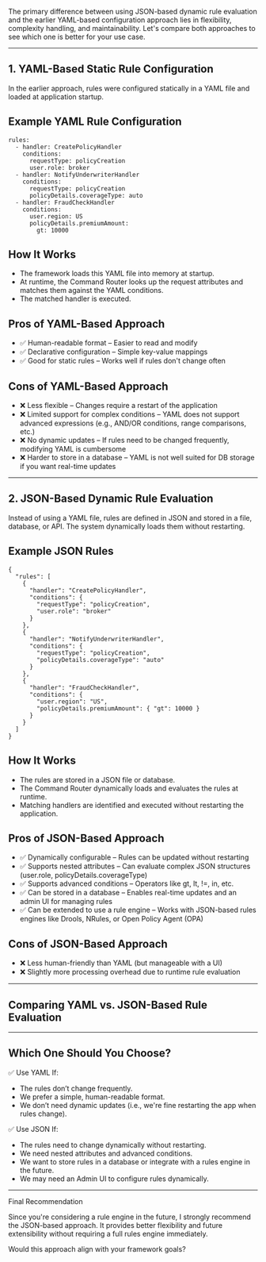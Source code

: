 The primary difference between using JSON-based dynamic rule evaluation and the earlier YAML-based configuration approach lies in flexibility, complexity handling, and maintainability. Let's compare both approaches to see which one is better for your use case.

---
## 1. YAML-Based Static Rule Configuration
In the earlier approach, rules were configured statically in a YAML file and loaded at application startup.
## Example YAML Rule Configuration
```
rules:
  - handler: CreatePolicyHandler
    conditions:
      requestType: policyCreation
      user.role: broker
  - handler: NotifyUnderwriterHandler
    conditions:
      requestType: policyCreation
      policyDetails.coverageType: auto
  - handler: FraudCheckHandler
    conditions:
      user.region: US
      policyDetails.premiumAmount:
        gt: 10000
```

## How It Works
* The framework loads this YAML file into memory at startup.
* At runtime, the Command Router looks up the request attributes and matches them against the YAML conditions.
* The matched handler is executed.

## Pros of YAML-Based Approach
* ✅ Human-readable format – Easier to read and modify
* ✅ Declarative configuration – Simple key-value mappings
* ✅ Good for static rules – Works well if rules don't change often

## Cons of YAML-Based Approach
* ❌ Less flexible – Changes require a restart of the application
* ❌ Limited support for complex conditions – YAML does not support advanced expressions (e.g., AND/OR conditions, range comparisons, etc.)
* ❌ No dynamic updates – If rules need to be changed frequently, modifying YAML is cumbersome
* ❌ Harder to store in a database – YAML is not well suited for DB storage if you want real-time updates


---

## 2. JSON-Based Dynamic Rule Evaluation

Instead of using a YAML file, rules are defined in JSON and stored in a file, database, or API. The system dynamically loads them without restarting.

## Example JSON Rules
```
{
  "rules": [
    {
      "handler": "CreatePolicyHandler",
      "conditions": {
        "requestType": "policyCreation",
        "user.role": "broker"
      }
    },
    {
      "handler": "NotifyUnderwriterHandler",
      "conditions": {
        "requestType": "policyCreation",
        "policyDetails.coverageType": "auto"
      }
    },
    {
      "handler": "FraudCheckHandler",
      "conditions": {
        "user.region": "US",
        "policyDetails.premiumAmount": { "gt": 10000 }
      }
    }
  ]
}
```
## How It Works
* The rules are stored in a JSON file or database.
* The Command Router dynamically loads and evaluates the rules at runtime.
* Matching handlers are identified and executed without restarting the application.


## Pros of JSON-Based Approach
* ✅ Dynamically configurable – Rules can be updated without restarting
* ✅ Supports nested attributes – Can evaluate complex JSON structures (user.role, policyDetails.coverageType)
* ✅ Supports advanced conditions – Operators like gt, lt, !=, in, etc.
* ✅ Can be stored in a database – Enables real-time updates and an admin UI for managing rules
* ✅ Can be extended to use a rule engine – Works with JSON-based rules engines like Drools, NRules, or Open Policy Agent (OPA)

## Cons of JSON-Based Approach
* ❌ Less human-friendly than YAML (but manageable with a UI)
* ❌ Slightly more processing overhead due to runtime rule evaluation

---

## Comparing YAML vs. JSON-Based Rule Evaluation

---

## Which One Should You Choose?
✅ Use YAML If:
* The rules don’t change frequently.
* We prefer a simple, human-readable format.
* We don’t need dynamic updates (i.e., we're fine restarting the app when rules change).

✅ Use JSON If:
* The rules need to change dynamically without restarting.
* We need nested attributes and advanced conditions.
* We want to store rules in a database or integrate with a rules engine in the future.
* We may need an Admin UI to configure rules dynamically.



---

Final Recommendation

Since you're considering a rule engine in the future, I strongly recommend the JSON-based approach. It provides better flexibility and future extensibility without requiring a full rules engine immediately.

Would this approach align with your framework goals?

